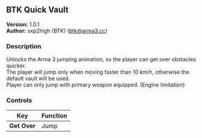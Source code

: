 BTK Quick Vault
---------------
**Version:** 1.0.1  
**Author:** sxp2high (BTK) (btk@arma3.cc)


### Description ###
Unlocks the Arma 3 jumping animation, so the player can get over obstacles quicker.  
The player will jump only when moving faster than 10 km/h, otherwise the default vault will be used.  
Player can only jump with primary weapon equipped. (Engine limitation)


### Controls ###
| Key  | Function |
| ------------- | ----- |
| **Get Over**  | Jump  |